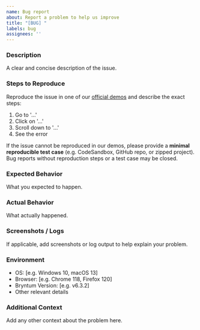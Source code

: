 ```yaml
---
name: Bug report
about: Report a problem to help us improve
title: "[BUG] "
labels: bug
assignees: ''
---
```


### Description
A clear and concise description of the issue.

### Steps to Reproduce
Reproduce the issue in one of our [official demos](https://bryntum.com/examples) and describe the exact steps:

1. Go to '...'
2. Click on '...'
3. Scroll down to '...'
4. See the error

If the issue cannot be reproduced in our demos, please provide a **minimal reproducible test case** (e.g. CodeSandbox, GitHub repo, or zipped project). Bug reports without reproduction steps or a test case may be closed.

### Expected Behavior
What you expected to happen.

### Actual Behavior
What actually happened.

### Screenshots / Logs
If applicable, add screenshots or log output to help explain your problem.

### Environment
- OS: [e.g. Windows 10, macOS 13]
- Browser: [e.g. Chrome 118, Firefox 120]
- Bryntum Version: [e.g. v6.3.2]
- Other relevant details

### Additional Context
Add any other context about the problem here.